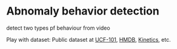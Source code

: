 # Abnomaly behavior detection
detect two types pf behaviour from video

Play with dataset: 
Public dataset at 
[UCF-101](http://crcv.ucf.edu/data/UCF101/UCF101.rar),
[HMDB](http://serre-lab.clps.brown.edu/resource/hmdb-a-large-human-motion-database/#Downloads),
[Kinetics](https://deepmind.com/research/open-source/open-source-datasets/kinetics/), etc.

